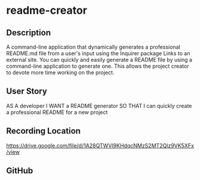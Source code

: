 # readme-creator

## Description
A command-line application that dynamically generates a professional README.md file from a user's input using the Inquirer package Links to an external site. You can quickly and easily generate a README file by using a command-line application to generate one. This allows the project creator to devote more time working on the project.

## User Story
AS A developer
I WANT a README generator
SO THAT I can quickly create a professional README for a new project

## Recording Location

https://drive.google.com/file/d/1A28QTWVI9KHdqcNMzS2MT2Qlz9VK5XFx/view

## GitHub




